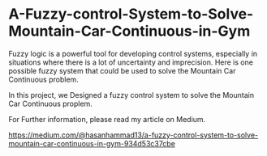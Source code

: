# A-Fuzzy-control-System-to-Solve-Mountain-Car-Continuous-in-Gym
Fuzzy logic is a powerful tool for developing control systems, especially in situations where there is a lot of uncertainty and imprecision. Here is one possible fuzzy system that could be used to solve the Mountain Car Continuous problem.

In this project, we Designed a fuzzy control system to solve the Mountain Car Continuous proplem.

For Further information, please read my article on Medium.

https://medium.com/@hasanhammad13/a-fuzzy-control-system-to-solve-mountain-car-continuous-in-gym-934d53c37cbe
